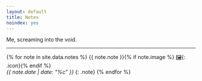 ```yaml
---
layout: default
title: Notes
noindex: yes
---
```


Me, screaming into the void.

---

{% for note in site.data.notes %}
{{ note.note }}{% if note.image %} <a target="_blank" rel="noopener noreferrer" href="/assets/images/notes/{{ note.image }}">🖼️</a>{: .icon}{% endif %}  
*{{ note.date | date: "%c" }}*
{: .note}
{% endfor %}
